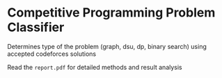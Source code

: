 # Competitive Programming Problem Classifier

Determines type of the problem (graph, dsu, dp, binary search) using accepted codeforces solutions

Read the `report.pdf` for detailed methods and result analysis
